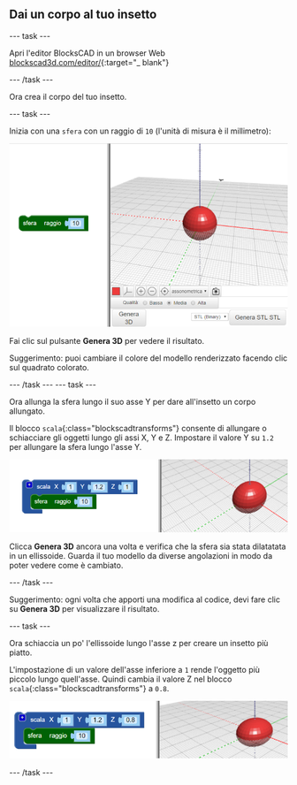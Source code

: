 ## Dai un corpo al tuo insetto

--- task ---

Apri l'editor BlocksCAD in un browser Web [blockscad3d.com/editor/](https://www.blockscad3d.com/editor/){:target="_ blank"}

--- /task ---

Ora crea il corpo del tuo insetto.

--- task ---

Inizia con una `sfera` con un raggio di `10` (l'unità di misura è il millimetro):

![screenshot](images/bug-body-sphere.png)

Fai clic sul pulsante **Genera 3D** per vedere il risultato.

Suggerimento: puoi cambiare il colore del modello renderizzato facendo clic sul quadrato colorato.

--- /task --- --- task ---

Ora allunga la sfera lungo il suo asse Y per dare all'insetto un corpo allungato.

Il blocco `scala`{:class="blockscadtransforms"} consente di allungare o schiacciare gli oggetti lungo gli assi X, Y e Z. Impostare il valore Y su `1.2` per allungare la sfera lungo l'asse Y.

![screenshot](images/bug-body-y.png)

Clicca **Genera 3D** ancora una volta e verifica che la sfera sia stata dilatatata in un ellissoide. Guarda il tuo modello da diverse angolazioni in modo da poter vedere come è cambiato.

--- /task ---

Suggerimento: ogni volta che apporti una modifica al codice, devi fare clic su **Genera 3D** per visualizzare il risultato.

--- task ---

Ora schiaccia un po' l'ellissoide lungo l'asse z per creare un insetto più piatto.

L'impostazione di un valore dell'asse inferiore a `1` rende l'oggetto più piccolo lungo quell'asse. Quindi cambia il valore Z nel blocco `scala`{:class="blockscadtransforms"} a `0.8`.

![screenshot](images/bug-body-z.png)

--- /task ---




